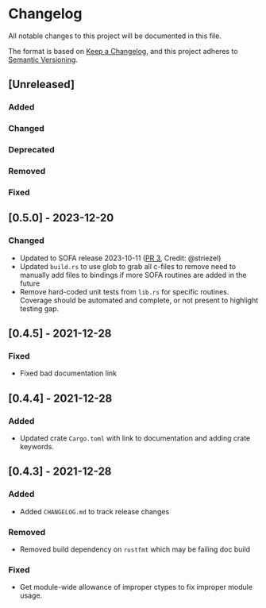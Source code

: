 # Changelog
All notable changes to this project will be documented in this file.

The format is based on [Keep a Changelog](https://keepachangelog.com/en/1.0.0/),
and this project adheres to [Semantic Versioning](https://semver.org/spec/v2.0.0.html).

## [Unreleased]

### Added

### Changed

### Deprecated

### Removed

### Fixed

## [0.5.0] - 2023-12-20

### Changed
- Updated to SOFA release 2023-10-11 ([PR 3](https://github.com/duncaneddy/rsofa/pull/3), Credit: @striezel)
- Updated `build.rs` to use glob to grab all c-files to remove need to manually add files to bindings if more SOFA routines are added in the future
- Remove hard-coded unit tests from `lib.rs` for specific routines. Coverage should be automated and complete, or not present to highlight testing gap.

## [0.4.5] - 2021-12-28

### Fixed
- Fixed bad documentation link

## [0.4.4] - 2021-12-28

### Added
- Updated crate `Cargo.toml` with link to documentation and adding crate keywords. 

## [0.4.3] - 2021-12-28

### Added
- Added `CHANGELOG.md` to track release changes

### Removed
- Removed build dependency on `rustfmt` which may be failing doc build

### Fixed
- Get module-wide allowance of improper ctypes to fix improper module usage.
